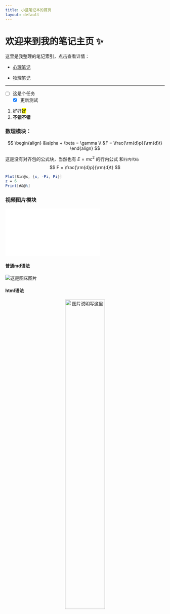 ```yaml
---
title: 小蓝笔记本的首页
layout: default
---
```



# 欢迎来到我的笔记主页 ✨

这里是我整理的笔记索引，点击查看详情：

- [心理笔记](/MyNote/笔记库/心理笔记)

<ul>
  <li><a href="/MyNote/笔记库/物理笔记">物理笔记</a></li>
</ul>

---

- [ ] 这是个任务
  - [x] 更新测试

1. 好好<mark>好</mark>
  1. **不错不错**


### 数理模块：
$$
\begin{align}
&\alpha + \beta  = \gamma \\
&F = \frac{\rm{d}p}{\rm{d}t}
\end{align}
$$


这是没有对齐包的公式块，当然也有 $E = mc^2$ 的行内公式 和`行内代码`
$$
F = \frac{\rm{d}p}{\rm{d}t}
$$



```mathematica
Plot[Sin@x, {x, -Pi, Pi}]
z = 6
Print[#&@%]
```

### 视频图片模块 
<iframe src="//player.bilibili.com/player.html?isOutside=true&aid=114517585499416&bvid=BV1B3E4zvEhA&cid=29991898241&p=1" scrolling="no" border="0" frameborder="no" framespacing="0" allowfullscreen="true"></iframe>

#### 普通md语法
![这是图床图片](https://pica.zhimg.com/v2-29c64bd652a59a28a8c98952cb25c752_r.jpg)


#### html语法
<center class ='img'>
<img title="图片说明写这里" src="https://pica.zhimg.com/v2-29c64bd652a59a28a8c98952cb25c752_r.jpg" width="50%">
</center>
